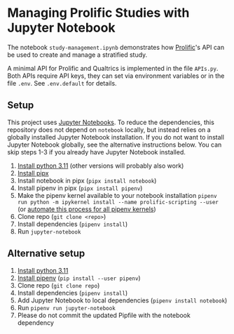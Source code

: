 # Managing Prolific Studies with Jupyter Notebook

The notebook `study-management.ipynb` demonstrates how [Prolific](https://prolific.com)'s API can be used to create and manage a stratified study.

A minimal API for Prolific and Qualtrics is implemented in the file `APIs.py`. Both APIs require API keys, they can set via environment variables or in the file `.env`. See `.env.default` for details.

## Setup

This project uses [Jupyter Notebooks](https://jupyter.org/). To reduce the dependencies, this repository does not depend on `notebook` locally, but instead relies on a globally installed Jupyter Notebook installation. If you do not want to install Jupyter Notebook globally, see the alternative instructions below. You can skip steps 1-3 if you already have Jupyter Notebook installed. 

1. [Install python 3.11](https://www.python.org/downloads/) (other versions will probably also work)
2. [Install pipx](https://pypa.github.io/pipx/)
3. Install notebook in pipx (`pipx install notebook`)
3. Install pipenv in pipx (`pipx install pipenv`)
3. Make the pipenv kernel available to your notebook installation  `pipenv run python -m ipykernel install --name prolific-scripting --user` (or [automate this process for all pipenv kernels](https://stackoverflow.com/questions/73525908/pipenv-aware-jupyter-kernel))
3. Clone repo (`git clone <repo>`)
3. Install dependencies  (`pipenv install`)
3. Run `jupyter-notebook`

## Alternative setup

1. [Install python 3.11](https://www.python.org/downloads/)
2. [Install pipenv](https://pipenv.pypa.io/en/latest/) (`pip install --user pipenv`)
3. Clone repo (`git clone repo`)
3. Install dependencies (`pipenv install`)
3. Add Jupyter Notebook to local dependencies (`pipenv install notebook`)
3. Run `pipenv run jupyter-notebook`
3. Please do not commit the updated Pipfile with the notebook dependency

